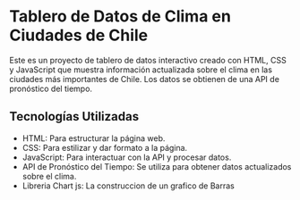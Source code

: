 # Tablero de Datos de Clima en Ciudades de Chile

Este es un proyecto de tablero de datos interactivo creado con HTML, CSS y JavaScript que muestra información actualizada sobre el clima en las ciudades más importantes de Chile. Los datos se obtienen de una API de pronóstico del tiempo. 

## Tecnologías Utilizadas

- HTML: Para estructurar la página web.
- CSS: Para estilizar y dar formato a la página.
- JavaScript: Para interactuar con la API y procesar datos.
- API de Pronóstico del Tiempo: Se utiliza para obtener datos actualizados sobre el clima.
- Libreria Chart js: La construccion de un grafico de Barras 

